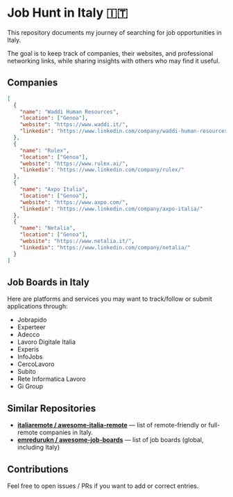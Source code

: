 # Job Hunt in Italy 🇮🇹

This repository documents my journey of searching for job opportunities in Italy.

The goal is to keep track of companies, their websites, and professional networking links, while sharing insights with others who may find it useful.  

## Companies

```JSON
[
  {
    "name": "Waddi Human Resources",
    "location": ["Genoa"],
    "website": "https://www.waddi.it/",
    "linkedin": "https://www.linkedin.com/company/waddi-human-resources/"
  },
  {
    "name": "Rulex",
    "location": ["Genoa"],
    "website": "https://www.rulex.ai/",
    "linkedin": "https://www.linkedin.com/company/rulex/"
  },
  {
    "name": "Axpo Italia",
    "location": ["Genoa"],
    "website": "https://www.axpo.com/",
    "linkedin": "https://www.linkedin.com/company/axpo-italia/"
  },
  {
    "name": "Netalia",
    "location": ["Genoa"],
    "website": "https://www.netalia.it/",
    "linkedin": "https://www.linkedin.com/company/netalia/"
  }
]
```

## Job Boards in Italy

Here are platforms and services you may want to track/follow or submit applications through:

- Jobrapido
- Experteer  
- Adecco  
- Lavoro Digitale Italia  
- Experis  
- InfoJobs  
- CercoLavoro  
- Subito  
- Rete Informatica Lavoro  
- Gi Group

## Similar Repositories

- **[italiaremote / awesome-italia-remote](https://github.com/italiaremote/awesome-italia-remote)** — list of remote-friendly or full-remote companies in Italy.
- **[emredurukn / awesome-job-boards](https://github.com/emredurukn/awesome-job-boards)** — list of job boards (global, including Italy)

## Contributions

Feel free to open issues / PRs if you want to add or correct entries.
